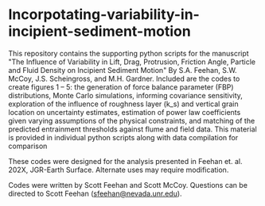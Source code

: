 # Incorpotating-variability-in-incipient-sediment-motion
This repository contains the supporting python scripts for the manuscript "The Influence of Variability in Lift, Drag, Protrusion, Friction Angle, Particle and Fluid Density on Incipient Sediment Motion" By S.A. Feehan, S.W. McCoy, J.S. Scheingross, and M.H. Gardner. Included are the codes to create figures 1 – 5: the generation of force balance parameter (FBP) distributions, Monte Carlo simulations, informing covariance sensitivity, exploration of the influence of roughness layer (k_s) and vertical grain location on uncertainty estimates, estimation of power law coefficients given varying assumptions of the physical constraints, and matching of the predicted entrainment thresholds against flume and field data. This material is provided in individual python scripts along with data compilation for comparison

These codes were designed for the analysis presented in Feehan et. al. 202X, JGR-Earth Surface.  Alternate uses may require modification.

Codes were written by Scott Feehan and Scott McCoy. Questions can be directed to Scott Feehan (sfeehan@nevada.unr.edu).

